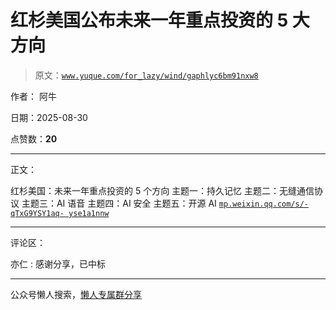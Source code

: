 # 红杉美国公布未来一年重点投资的 5 大方向

> 原文：[`www.yuque.com/for_lazy/wind/gaphlyc6bm91nxw8`](https://www.yuque.com/for_lazy/wind/gaphlyc6bm91nxw8)

作者： 阿牛

日期：2025-08-30

点赞数：**20**

* * *

正文：

红杉美国：未来一年重点投资的 5 个方向 主题一：持久记忆 主题二：无缝通信协议 主题三：AI 语音 主题四：AI 安全 主题五：开源 AI [`mp.weixin.qq.com/s/-qTxG9YSY1aq-
yse1a1nnw`](https://mp.weixin.qq.com/s/-qTxG9YSY1aq-yse1a1nnw)

* * *

评论区：

亦仁 : 感谢分享，已中标

* * *

公众号懒人搜索，[懒人专属群分享](https://lazybook.fun/#/blog/group)